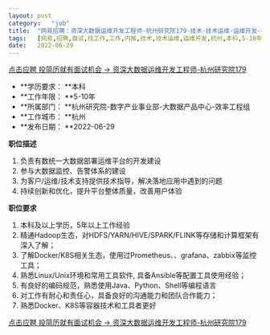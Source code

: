 ```yaml
---
layout:	post
category:	"job"
title:	"网易招聘：资深大数据运维开发工程师-杭州研究院179-技术-技术运维-运维开发-杭州本科5-10年"
tags:	[网易,招聘,面试,找工作,工作,内推,技术,技术运维,运维开发,杭州,本科,5-10年]
date:	2022-06-29
---
```


[点击应聘 投简历就有面试机会 -> 资深大数据运维开发工程师-杭州研究院179](http://mobile.bole.netease.com/bole/boleDetail?id=41223&employeeId=346f03c3cda5f04c&key=all)



- **学历要求： **本科
- **工作年限： **5-10年
- **所属部门： **杭州研究院-数字产业事业部-大数据产品中心-效率工程组
- **工作城市： **杭州
- **发布日期： **2022-06-29



**职位描述**
1. 负责有数统一大数据部署运维平台的开发建设
2. 参与大数据监控、告警体系的建设
3.  为客户/运维/技术支持提供技术指导，解决落地应用中遇到的问题
4. 持续创新和优化，提升平台整体质量，改善用户体验



**职位要求**
1. 本科及以上学历，5年以上工作经验
2. 精通Hadoop生态，对HDFS/YARN/HIVE/SPARK/FLINK等存储和计算框架有深入了解；
3. 了解Docker/K8S相关生态，使用过Prometheus、、grafana、zabbix等监控工具；
4. 熟悉Linux/Unix环境和常用工具软件, 具备Ansible等配置工具使用经验；
5. 有良好的编码规范，熟悉使用Java、Python、Shell等编程语言
6. 对工作有耐心和责任心，具备良好的沟通能力和团队合作能力；
7. 熟悉Docker、K8S等容器技术和工具者更好



[点击应聘 投简历就有面试机会 -> 资深大数据运维开发工程师-杭州研究院179](http://mobile.bole.netease.com/bole/boleDetail?id=41223&employeeId=346f03c3cda5f04c&key=all)